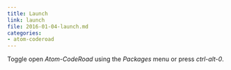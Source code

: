 ```yaml
---
title: Launch
link: launch
file: 2016-01-04-launch.md
categories:
- atom-coderoad
---
```


Toggle open *Atom-CodeRoad* using the *Packages* menu or press *ctrl-alt-0*.
